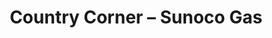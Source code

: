 ---
title: "Country Corner – Sunoco Gas"
url: /hosford/country-corner-sunoco-gas/
shop: Lebensmittel
---